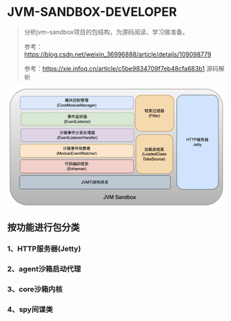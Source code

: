 # JVM-SANDBOX-DEVELOPER
> 分析jvm-sandbox项目的包结构，为源码阅读、学习做准备。
> 
> 参考：https://blog.csdn.net/weixin_36996888/article/details/109098779
>
> 参考：https://xie.infoq.cn/article/c5be9834709f7eb48cfa683b1 源码解析
>
> 
![img.png](img.png)
## 按功能进行包分类

### 1、HTTP服务器(Jetty)



### 2、agent沙箱启动代理


### 3、core沙箱内核


### 4、spy间谍类


